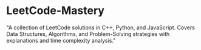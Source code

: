 # LeetCode-Mastery
"A collection of LeetCode solutions in C++, Python, and JavaScript. Covers Data Structures, Algorithms, and Problem-Solving strategies with explanations and time complexity analysis."
